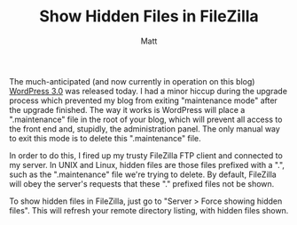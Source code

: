 ﻿---
layout: post
title: Show Hidden Files in FileZilla
author: Matt
permalink: /2010/06/show-hidden-files-in-filezilla/
categories:
  - Miscellaneous
tags:
  - tutorial
---

The much-anticipated (and now currently in operation on this blog) [WordPress 3.0](http://wordpress.org/development/2010/06/thelonious/) was released today. I had a minor hiccup during the upgrade process which prevented my blog from exiting "maintenance mode" after the upgrade finished. The way it works is WordPress will place a ".maintenance" file in the root of your blog, which will prevent all access to the front end and, stupidly, the administration panel. The only manual way to exit this mode is to delete this ".maintenance" file.

In order to do this, I fired up my trusty FileZilla FTP client and connected to my server. In UNIX and Linux, hidden files are those files prefixed with a ".", such as the ".maintenance" file we're trying to delete. By default, FileZilla will obey the server's requests that these "." prefixed files not be shown.

To show hidden files in FileZilla, just go to "Server > Force showing hidden files". This will refresh your remote directory listing, with hidden files shown.